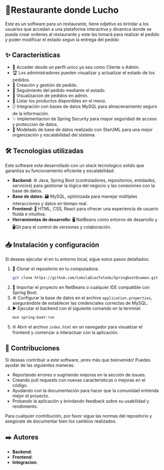 # 🚀Restaurante donde Lucho

Este es un software para un restaurante, tiene odjetivo es brindar a los usuarios que accedan a una plataforma interactiva y dinamica donde se pueda crear ordenes al restaurante
y este las tomará para realizar el pedido y poder modificar el estado segun la entrega del pedido


## ✨ Características
- 🎨 Acceder desde un perfil unico ya sea como Cliente o Admin.
- 🏆 Los administradores pueden visualizar y actualizar el estado de los pedidos.
- 📢 Creación y gestión de pedido.
- 👥 Seguimiento del pedido mediante el estado.
- 🔎 Visualizacion de pedidos en admin.
- 🔎 Listar los productos disponibles en el menú.
- 🗄️ Integración con bases de datos MySQL para almacenamiento seguro de la información.
- ✨ Implementacion de Spring Security para mayor seguridad de acceso y proteccion de datos.
- 📌 Modelado de base de datos realizado con StarUML para una mejor organización y escalabilidad del sistema.

## 🛠️ Tecnologías utilizadas
Este software esta desarrollado con un stack tecnologico solido que garantiza su funcionamiento eficiente y escalabilidad:

- **Backend:** ⚙️ Java, Spring Boot (controladores, repositorios, entidades, servicios) para gestionar la lógica del negocio y las conexiones con la base de datos.
- **Base de datos:** 🗃️ MySQL, optimizada para manejar múltiples interacciones y datos en tiempo real.
- **Frontend:** 🎨 HTML, CSS, React para ofrecer una experiencia de usuario fluida e intuitiva.
- **Herramientas de desarrollo:** 🖥️ NetBeans como entorno de desarrollo y 🖥️Git para el control de versiones y colaboración.

## 📥 Instalación y configuración
Si deseas ejecutar el  en tu entorno local, sigue estos pasos detallados:

1. 📌 Clonar el repositorio en tu computadora:
   ```sh
   git clone https://github.com/CamilaDiazToledo/SpringbootExamen.git
   ```
2. 📂 Importar el proyecto en NetBeans o cualquier IDE compatible con Spring Boot.
3. ⚙️ Configurar la base de datos en el archivo `application.properties`, asegurándote de establecer las credenciales correctas de MySQL.
4. ▶️ Ejecutar el backend con el siguiente comando en la terminal:
   ```sh
   mvn spring-boot:run
   ```
5. 🌐 Abrir el archivo `index.html` en un navegador para visualizar el frontend y comenzar a interactuar con la aplicación.


## 🤝 Contribuciones
Si deseas contribuir a este software, ¡eres más que bienvenido! Puedes ayudar de las siguientes maneras:

- Reportando errores o sugiriendo mejoras en la sección de issues.
- Creando pull requests con nuevas características o mejoras en el código.
- Ayudando con la documentación para hacer que la comunidad entienda mejor el proyecto.
- Probando la aplicación y brindando feedback sobre su usabilidad y rendimiento.

Para cualquier contribución, por favor sigue las normas del repositorio y asegúrate de documentar bien los cambios realizados.


## ✒️ Autores
- **Backend**:
- **Frontend**:
- **Integracion**:





















